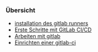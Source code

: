 
### Übersicht
* [installation des gitlab runners](../gitlab-install-runner)
* [Erste Schritte mit GitLab CI/CD](../gitlab-quick_start)
* [Arbeiten mit gitlab](../arbeiten-mit-gitlab)
* [Einrichten einer gitlab-ci](https://about.gitlab.com/2015/06/08/implementing-gitlab-ci-dot-yml/)